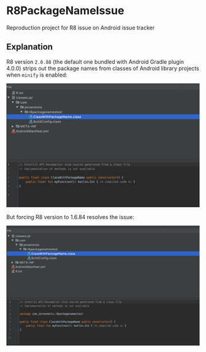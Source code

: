 # R8PackageNameIssue
Reproduction project for R8 issue on Android issue tracker

## Explanation
R8 version `2.0.88` (the default one bundled with Android Gradle plugin 4.0.0) strips out the package names from classes of Android library projects when `minify` is enabled:

![R8 2.0.88 strips out packages names](r8-2.0.88.png)

But forcing R8 version to 1.6.84 resolves the issue:

![R8 1.6.84 keeps packages names](r8-1.6.84.png)
